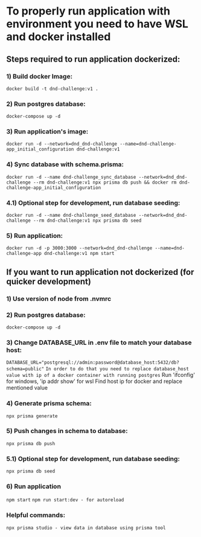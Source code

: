 # To properly run application with environment you need to have WSL and docker installed

## Steps required to run application dockerized:

### 1) Build docker Image:
```docker build -t dnd-challenge:v1 .```

### 2) Run postgres database:
```docker-compose up -d```

### 3) Run application's image:
```docker run -d --network=dnd_dnd-challenge --name=dnd-challenge-app_initial_configuration dnd-challenge:v1```

### 4) Sync database with schema.prisma:
```docker run -d --name dnd-challenge_sync_database --network=dnd_dnd-challenge --rm dnd-challenge:v1 npx prisma db push && docker rm dnd-challenge-app_initial_configuration```

### 4.1) Optional step for development, run database seeding:
```docker run -d --name dnd-challenge_seed_database --network=dnd_dnd-challenge --rm dnd-challenge:v1 npx prisma db seed```

### 5) Run application:
```docker run -d -p 3000:3000 --network=dnd_dnd-challenge --name=dnd-challenge-app dnd-challenge:v1 npm start```



## If you want to run application not dockerized (for quicker development)

### 1) Use version of node from .nvmrc

### 2) Run postgres database:
```docker-compose up -d```

### 3) Change DATABASE_URL in .env file to match your database host:
```DATABASE_URL="postgresql://admin:password@database_host:5432/db?schema=public"```
```In order to do that you need to replace database_host value with ip of a docker container with running postgres```
Run 'ifconfig' for windows, 'ip addr show' for wsl
Find host ip for docker and replace mentioned value

### 4) Generate prisma schema:
```npx prisma generate```

### 5) Push changes in schema to database:
```npx prisma db push```

### 5.1) Optional step for development, run database seeding:
```npx prisma db seed```

### 6) Run application
```npm start```
```npm run start:dev - for autoreload ```


### Helpful commands:
```npx prisma studio - view data in database using prisma tool```